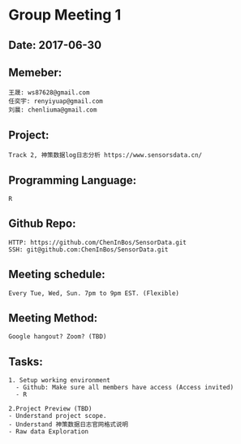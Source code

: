 # Group Meeting 1
 
## Date: 2017-06-30 
## Memeber:
    王晟: ws87628@gmail.com
    任奕宇: renyiyuap@gmail.com
    刘晨: chenliuma@gmail.com
## Project: 
    Track 2, 神策数据log日志分析 https://www.sensorsdata.cn/
## Programming Language: 
    R
## Github Repo: 
    HTTP: https://github.com/ChenInBos/SensorData.git
    SSH: git@github.com:ChenInBos/SensorData.git
## Meeting schedule: 
    Every Tue, Wed, Sun. 7pm to 9pm EST. (Flexible)
## Meeting Method: 
    Google hangout? Zoom? (TBD)
## Tasks: 
    1. Setup working environment
      - Github: Make sure all members have access (Access invited)
      - R
      
    2.Project Preview (TBD)
    - Understand project scope.
    - Understand 神策数据日志官网格式说明
    - Raw data Exploration

